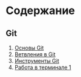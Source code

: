 # Содержание

## Git

1. [Основы Git](/doc/git/git-base.md)
2. [Ветвления в Git](/doc/git/git-branching.md)
3. [Инструменты Git](/doc/git/git-tools.md)
4. [Работа в терминале 1](/doc/terminal/terminal01.md)